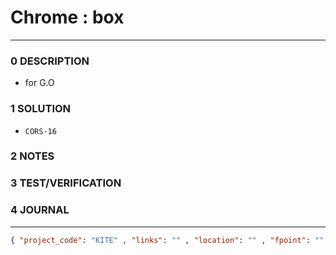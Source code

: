 # Chrome : box
--------------------------------
### 0 DESCRIPTION

- for G.O

### 1 SOLUTION

- ```CORS-16```

### 2 NOTES


### 3 TEST/VERIFICATION


### 4 JOURNAL



--------------------------------
```json
{ "project_code": "KITE" , "links": "" , "location": "" , "fpoint": "" }
```
